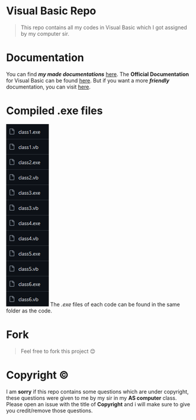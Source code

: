 # Visual Basic Repo
> This repo contains all my codes in Visual Basic which I got assigned by my computer sir.

# Documentation 
You can find ***my made documentations*** [here](https://github.com/Shayan-Mazahir/Academy-Projects-VB/blob/main/Personal%20Docs/docs.md). The **Official Documentation** for Visual Basic can be found [here](https://learn.microsoft.com/en-us/dotnet/visual-basic/). But if you want a more ***friendly*** documentation, you can visit [here](https://www.tutorialspoint.com/vb.net/index.htm). 

# Compiled .exe files
![image](https://raw.githubusercontent.com/Shayan-Mazahir/Academy-Projects-VB/main/Images/Screenshot%202023-11-24%20234258.png) 
The *.exe* files of each code can be found in the same folder as the code.


# Fork
> Feel free to fork this project 😊

# Copyright ©️
I am **sorry** if this repo contains some questions which are under copyright, these questions were given to me by my sir in my **AS computer** class. Please open an issue with the title of **Copyright** and i will make sure to give you credit/remove those questions.

